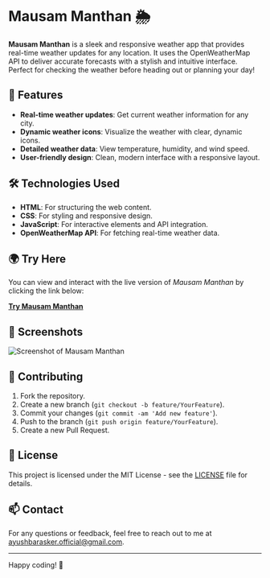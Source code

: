 # Mausam Manthan 🌦️

**Mausam Manthan** is a sleek and responsive weather app that provides real-time weather updates for any location. It uses the OpenWeatherMap API to deliver accurate forecasts with a stylish and intuitive interface. Perfect for checking the weather before heading out or planning your day!

## 📜 **Features**
- **Real-time weather updates**: Get current weather information for any city.
- **Dynamic weather icons**: Visualize the weather with clear, dynamic icons.
- **Detailed weather data**: View temperature, humidity, and wind speed.
- **User-friendly design**: Clean, modern interface with a responsive layout.

## 🛠 **Technologies Used**
- **HTML**: For structuring the web content.
- **CSS**: For styling and responsive design.
- **JavaScript**: For interactive elements and API integration.
- **OpenWeatherMap API**: For fetching real-time weather data.

## 🌍 **Try Here**
You can view and interact with the live version of *Mausam Manthan* by clicking the link below:

[**Try Mausam Manthan**](https://ayush-barasker.github.io/Mausam-Manthan/)

## 📸 **Screenshots**
![Screenshot of Mausam Manthan](path/to/screenshot.png)

## 🤝 **Contributing**
1. Fork the repository.
2. Create a new branch (`git checkout -b feature/YourFeature`).
3. Commit your changes (`git commit -am 'Add new feature'`).
4. Push to the branch (`git push origin feature/YourFeature`).
5. Create a new Pull Request.

## 📝 **License**
This project is licensed under the MIT License - see the [LICENSE](LICENSE) file for details.

## 📫 **Contact**
For any questions or feedback, feel free to reach out to me at [ayushbarasker.official@gmail.com](mailto:ayushbarasker.official@gmail.com).

---

Happy coding! 🚀
